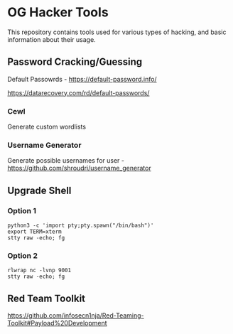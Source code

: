# OG Hacker Tools
This repository contains tools used for various types of hacking, and basic information about their usage.

## Password Cracking/Guessing

Default Passowrds - https://default-password.info/

https://datarecovery.com/rd/default-passwords/

### Cewl

Generate custom wordlists

### Username Generator

Generate possible usernames for user - https://github.com/shroudri/username_generator



## Upgrade Shell

### Option 1
``` 
python3 -c 'import pty;pty.spawn("/bin/bash")'
export TERM=xterm
stty raw -echo; fg
```

### Option 2
```
rlwrap nc -lvnp 9001
stty raw -echo; fg
```


## Red Team Toolkit

https://github.com/infosecn1nja/Red-Teaming-Toolkit#Payload%20Development
